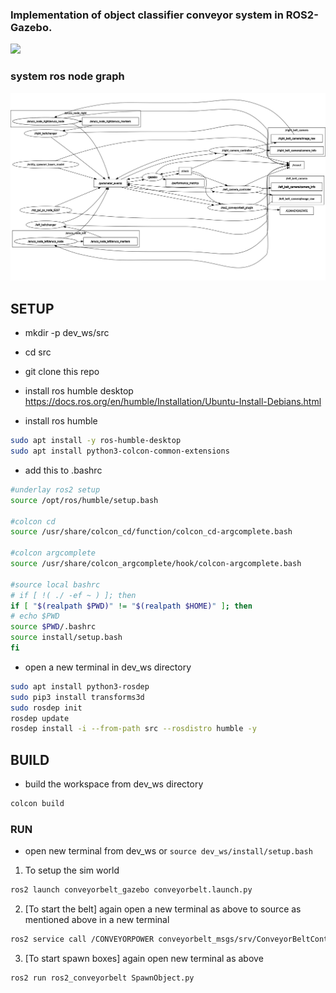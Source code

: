 ### Implementation of object classifier conveyor system in ROS2-Gazebo.

<img src="https://github.com/rkroshan/object_classifier_conveyor_system/blob/main/media/object_classifier_conveyor_system.gif">
<br>

### system ros node graph
<img src="https://github.com/rkroshan/object_classifier_conveyor_system/blob/main/media/object_classifier_conveyor_system.png">

## SETUP
- mkdir -p dev_ws/src
- cd src
- git clone this repo
- install ros humble desktop
    https://docs.ros.org/en/humble/Installation/Ubuntu-Install-Debians.html

- install ros humble
```bash
sudo apt install -y ros-humble-desktop 
sudo apt install python3-colcon-common-extensions
```

- add this to .bashrc
```bash
#underlay ros2 setup
source /opt/ros/humble/setup.bash

#colcon cd
source /usr/share/colcon_cd/function/colcon_cd-argcomplete.bash

#colcon argcomplete
source /usr/share/colcon_argcomplete/hook/colcon-argcomplete.bash

#source local bashrc
# if [ !( ./ -ef ~ ) ]; then
if [ "$(realpath $PWD)" != "$(realpath $HOME)" ]; then
# echo $PWD
source $PWD/.bashrc
source install/setup.bash
fi
```

- open a new terminal in dev_ws directory
```bash
sudo apt install python3-rosdep
sudo pip3 install transforms3d
sudo rosdep init
rosdep update
rosdep install -i --from-path src --rosdistro humble -y
```

## BUILD 
-  build the workspace from dev_ws directory
```bash
colcon build
```

### RUN
- open new terminal from dev_ws or `source dev_ws/install/setup.bash`

1. To setup the sim world
```bash
ros2 launch conveyorbelt_gazebo conveyorbelt.launch.py
```

2. [To start the belt] again open a new terminal as above to source as mentioned above in a new terminal
```bash
ros2 service call /CONVEYORPOWER conveyorbelt_msgs/srv/ConveyorBeltControl "{power: 10, belt_changer_velocity: 0.5}"
```
3. [To start spawn boxes] again open new terminal as above
```bash
ros2 run ros2_conveyorbelt SpawnObject.py
```